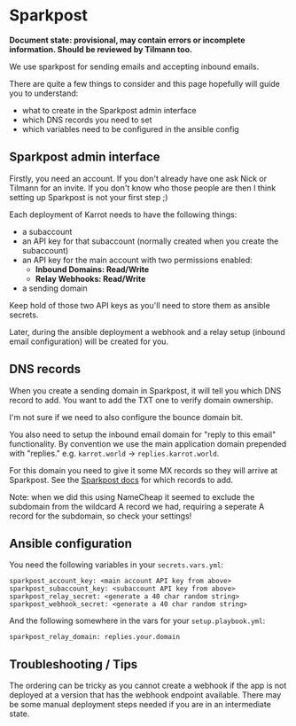 # Sparkpost

**Document state: provisional, may contain errors or incomplete information. Should be reviewed by Tilmann too.**

We use sparkpost for sending emails and accepting inbound emails.

There are quite a few things to consider and this page hopefully will guide you to understand:

* what to create in the Sparkpost admin interface
* which DNS records you need to set
* which variables need to be configured in the ansible config

## Sparkpost admin interface

Firstly, you need an account. If you don't already have one ask Nick or Tilmann for an invite. If you don't know who those people are then I think setting up Sparkpost is not your first step ;)

Each deployment of Karrot needs to have the following things:
* a subaccount
* an API key for that subaccount (normally created when you create the subaccount)
* an API key for the main account with two permissions enabled:
  * **Inbound Domains: Read/Write**
  * **Relay Webhooks: Read/Write**
* a sending domain

Keep hold of those two API keys as you'll need to store them as ansible secrets.

Later, during the ansible deployment a webhook and a relay setup (inbound email configuration) will be created for you.

## DNS records

When you create a sending domain in Sparkpost, it will tell you which DNS record to add. You want to add the TXT one to verify domain ownership.

I'm not sure if we need to also configure the bounce domain bit.

You also need to setup the inbound email domain for "reply to this email" functionality. By convention we use the main application domain prepended with "replies." e.g. `karrot.world` -> `replies.karrot.world`.

For this domain you need to give it some MX records so they will arrive at Sparkpost. See the [Sparkpost docs](https://www.sparkpost.com/docs/tech-resources/inbound-email-relay-webhook/#add-mx-records) for which records to add.

Note: when we did this using NameCheap it seemed to exclude the subdomain from the wildcard A record we had, requiring a seperate A record for the subdomain, so check your settings!

## Ansible configuration

You need the following variables in your `secrets.vars.yml`:

```
sparkpost_account_key: <main account API key from above>
sparkpost_subaccount_key: <subaccount API key from above>
sparkpost_relay_secret: <generate a 40 char random string>
sparkpost_webhook_secret: <generate a 40 char random string>
```

And the following somewhere in the vars for your `setup.playbook.yml`:

```
sparkpost_relay_domain: replies.your.domain
```

## Troubleshooting / Tips

The ordering can be tricky as you cannot create a webhook if the app is not deployed at a version that has the webhook endpoint available. There may be some manual deployment steps needed if you are in an intermediate state.
